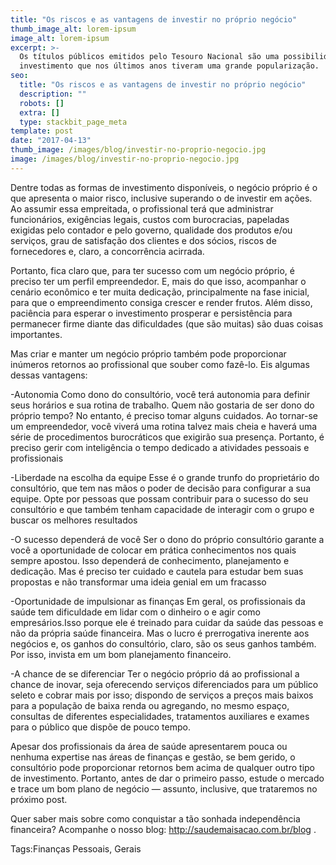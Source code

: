 ```yaml
---
title: "Os riscos e as vantagens de investir no próprio negócio"
thumb_image_alt: lorem-ipsum
image_alt: lorem-ipsum
excerpt: >-
  Os títulos públicos emitidos pelo Tesouro Nacional são uma possibilidade de
  investimento que nos últimos anos tiveram uma grande popularização.
seo:
  title: "Os riscos e as vantagens de investir no próprio negócio"
  description: ""
  robots: []
  extra: []
  type: stackbit_page_meta
template: post
date: "2017-04-13"
thumb_image: /images/blog/investir-no-proprio-negocio.jpg
image: /images/blog/investir-no-proprio-negocio.jpg
---
```


Dentre todas as formas de investimento disponíveis, o negócio próprio é o que apresenta o maior risco, inclusive superando o de investir em ações. Ao assumir essa empreitada, o profissional terá que administrar funcionários, exigências legais, custos com burocracias, papeladas exigidas pelo contador e pelo governo, qualidade dos produtos e/ou serviços, grau de satisfação dos clientes e dos sócios, riscos de fornecedores e, claro, a concorrência acirrada.

Portanto, fica claro que, para ter sucesso com um negócio próprio, é preciso ter um perfil empreendedor. E, mais do que isso, acompanhar o cenário econômico e ter muita dedicação, principalmente na fase inicial, para que o empreendimento consiga crescer e render frutos. Além disso, paciência para esperar o investimento prosperar e persistência para permanecer firme diante das dificuldades (que são muitas) são duas coisas importantes.

Mas criar e manter um negócio próprio também pode proporcionar inúmeros retornos ao profissional que souber como fazê-lo. Eis algumas dessas vantagens:

-Autonomia
Como dono do consultório, você terá autonomia para definir seus horários e sua rotina de trabalho. Quem não gostaria de ser dono do próprio tempo? No entanto, é preciso tomar alguns cuidados. Ao tornar-se um empreendedor, você viverá uma rotina talvez mais cheia e haverá uma série de procedimentos burocráticos que exigirão sua presença. Portanto, é preciso gerir com inteligência o tempo dedicado a atividades pessoais e profissionais

-Liberdade na escolha da equipe
Esse é o grande trunfo do proprietário do consultório, que tem nas mãos o poder de decisão para configurar a sua equipe. Opte por pessoas que possam contribuir para o sucesso do seu consultório e que também tenham capacidade de interagir com o grupo e buscar os melhores resultados

-O sucesso dependerá de você
Ser o dono do próprio consultório garante a você a oportunidade de colocar em prática conhecimentos nos quais sempre apostou. Isso dependerá de conhecimento, planejamento e dedicação. Mas é preciso ter cuidado e cautela para estudar bem suas propostas e não transformar uma ideia genial em um fracasso

-Oportunidade de impulsionar as finanças
Em geral, os profissionais da saúde tem dificuldade em lidar com o dinheiro o e agir como empresários.Isso porque ele é treinado para cuidar da saúde das pessoas e não da própria saúde financeira. Mas o lucro é prerrogativa inerente aos negócios e, os ganhos do consultório, claro, são os seus ganhos também. Por isso, invista em um bom planejamento financeiro.

-A chance de se diferenciar
Ter o negócio próprio dá ao profissional a chance de inovar, seja oferecendo serviços diferenciados para um público seleto e cobrar mais por isso; dispondo de serviços a preços mais baixos para a população de baixa renda ou agregando, no mesmo espaço, consultas de diferentes especialidades, tratamentos auxiliares e exames para o público que dispõe de pouco tempo.

Apesar dos profissionais da área de saúde apresentarem pouca ou nenhuma expertise nas áreas de finanças e gestão, se bem gerido, o consultório pode proporcionar retornos bem acima de qualquer outro tipo de investimento. Portanto, antes de dar o primeiro passo, estude o mercado e trace um bom plano de negócio — assunto, inclusive, que trataremos no próximo post.

Quer saber mais sobre como conquistar a tão sonhada independência financeira? Acompanhe o nosso blog: http://saudemaisacao.com.br/blog .

Tags:Finanças Pessoais, Gerais
